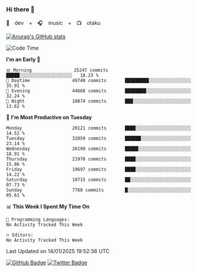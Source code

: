 ### Hi there 👋

🚀　dev　+　🎧　music　+　📺　otaku


[![Anurag's GitHub stats](https://github-readme-stats.vercel.app/api?username=koheitasaka&count_private=true&show_icons=true&theme=monokai)](https://github.com/koheitasaka/github-readme-stats)

<!--START_SECTION:waka-->
![Code Time](http://img.shields.io/badge/Code%20Time-1%2C161%20hrs%2023%20mins-blue)

**I'm an Early 🐤** 

```text
🌞 Morning                25247 commits       █████░░░░░░░░░░░░░░░░░░░░   18.23 % 
🌆 Daytime                49740 commits       █████████░░░░░░░░░░░░░░░░   35.91 % 
🌃 Evening                44668 commits       ████████░░░░░░░░░░░░░░░░░   32.24 % 
🌙 Night                  18874 commits       ███░░░░░░░░░░░░░░░░░░░░░░   13.62 % 
```
📅 **I'm Most Productive on Tuesday** 

```text
Monday                   20121 commits       ████░░░░░░░░░░░░░░░░░░░░░   14.52 % 
Tuesday                  32059 commits       ██████░░░░░░░░░░░░░░░░░░░   23.14 % 
Wednesday                26199 commits       █████░░░░░░░░░░░░░░░░░░░░   18.91 % 
Thursday                 21970 commits       ████░░░░░░░░░░░░░░░░░░░░░   15.86 % 
Friday                   19697 commits       ████░░░░░░░░░░░░░░░░░░░░░   14.22 % 
Saturday                 10715 commits       ██░░░░░░░░░░░░░░░░░░░░░░░   07.73 % 
Sunday                   7768 commits        █░░░░░░░░░░░░░░░░░░░░░░░░   05.61 % 
```


📊 **This Week I Spent My Time On** 

```text
💬 Programming Languages: 
No Activity Tracked This Week

🔥 Editors: 
No Activity Tracked This Week
```


 Last Updated on 14/01/2025 19:52:36 UTC
<!--END_SECTION:waka-->

[![GitHub Badge](https://img.shields.io/badge/GitHub-100000?style=for-the-badge&logo=github&logoColor=white)](https://github.com/koheitasaka)
[![Twitter Badge](https://img.shields.io/badge/Twitter-1DA1F2?style=for-the-badge&logo=twitter&logoColor=white)](https://twitter.com/sleep_asleep_)
